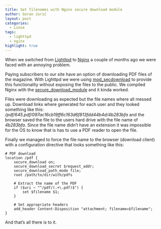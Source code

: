 ```yaml
---
title: Set filenames with Nginx secure download module
author: Goran Jurić
layout: post
categories:
  - Linux
tags:
  - lighttpd
  - nginx
highlight: true
---
```

When we switched from [Lighttpd][1] to [Nginx][2] a couple of months ago we were faced with an annoying problem.

Paying subscribers to our site have an option of downloading PDF files of the magazine. With Lighttpd we were using [mod_secdownload][3] to provide this functionality without exposing the files to the public. We compiled Nginx with the [secure\_download\_module][4] and it kinda worked.

Files were downloading as expected but the file names where all messed up. Download links where generated for each user and they looked something like this: */pdf/645.pdf/097ac16cb19ff6c163d6f813fdd44b4d/4b283bfa* and the browser saved the file to the users hard drive with the file name of *4b283bfa*. Since the file name didn&#8217;t have an extension it was impossible for the OS to know that is has to use a PDF reader to open the file.

Finally we managed to force the file name to the browser (download client) with a configuration directive that looks something like this:

~~~nginx
# PDF download
location /pdf {
    secure_download on;
    secure_download_secret $request_addr;
    secure_download_path_mode file;
    root /path/to/dir/with/pdfs

    # Extract the name of the PDF
    if ($uri ~ "^/pdf/(.+\.pdf)$") {
        set $filename $1;
    }

    # Set appropriate headers
    add_header Content-Disposition "attachment; filename=$filename";
}
~~~

And that&#8217;s all there is to it.

 [1]: http://www.lighttpd.net/
 [2]: http://wiki.nginx.org/
 [3]: http://redmine.lighttpd.net/wiki/lighttpd/docs:modsecdownload
 [4]: http://wiki.nginx.org/NginxHttpSecureDownload